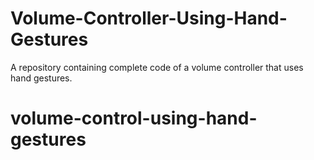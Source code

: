# Volume-Controller-Using-Hand-Gestures
A repository containing complete code of a volume controller that uses hand gestures.
# volume-control-using-hand-gestures
